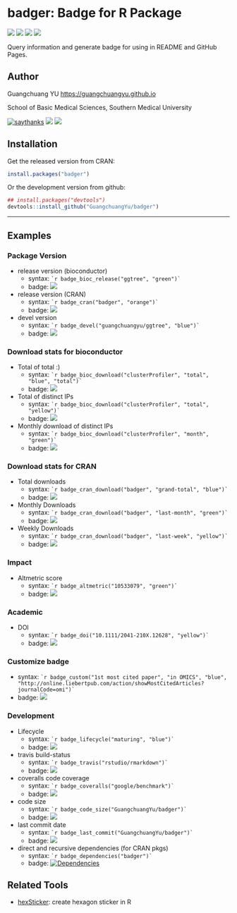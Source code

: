<!-- README.md is generated from README.Rmd. Please edit that file -->

# badger: Badge for R Package

[![](https://www.r-pkg.org/badges/version/badger?color=green)](https://cran.r-project.org/package=badger)
[![](http://cranlogs.r-pkg.org/badges/grand-total/badger?color=green)](https://cran.r-project.org/package=badger)
[![](http://cranlogs.r-pkg.org/badges/last-month/badger?color=green)](https://cran.r-project.org/package=badger)
[![](http://cranlogs.r-pkg.org/badges/last-week/badger?color=green)](https://cran.r-project.org/package=badger)

Query information and generate badge for using in README and GitHub
Pages.

## Author

Guangchuang YU <https://guangchuangyu.github.io>

School of Basic Medical Sciences, Southern Medical
University

[![saythanks](https://img.shields.io/badge/say-thanks-ff69b4.svg)](https://saythanks.io/to/GuangchuangYu)
[![](https://img.shields.io/badge/follow%20me%20on-微信-green.svg)](https://guangchuangyu.github.io/blog_images/biobabble.jpg)
[![](https://img.shields.io/badge/打赏-支付宝/微信-green.svg)](https://guangchuangyu.github.io/blog_images/pay_qrcode.png)

## Installation

Get the released version from CRAN:

``` r
install.packages("badger")
```

Or the development version from github:

``` r
## install.packages("devtools")
devtools::install_github("GuangchuangYu/badger")
```

-----

## Examples

### Package Version

  - release version (bioconductor)
      - syntax: `` `r badge_bioc_release("ggtree", "green")` ``
      - badge:
        [![](https://img.shields.io/badge/release%20version-1.14.6-green.svg)](https://www.bioconductor.org/packages/ggtree)
  - release version (CRAN)
      - syntax: `` `r badge_cran("badger", "orange")` ``
      - badge:
        [![](https://www.r-pkg.org/badges/version/badger?color=orange)](https://cran.r-project.org/package=badger)
  - devel version
      - syntax: `` `r badge_devel("guangchuangyu/ggtree", "blue")` ``
      - badge:
        [![](https://img.shields.io/badge/devel%20version-1.15.5-blue.svg)](https://github.com/guangchuangyu/ggtree)

### Download stats for bioconductor

  - Total of total :)
      - syntax: `` `r badge_bioc_download("clusterProfiler", "total",
        "blue", "total")` ``
      - badge:
        [![](https://img.shields.io/badge/download-193299/total-blue.svg)](https://bioconductor.org/packages/stats/bioc/clusterProfiler)
  - Total of distinct IPs
      - syntax: `` `r badge_bioc_download("clusterProfiler", "total",
        "yellow")` ``
      - badge:
        [![](https://img.shields.io/badge/download-97675/total-yellow.svg)](https://bioconductor.org/packages/stats/bioc/clusterProfiler)
  - Monthly download of distinct IPs
      - syntax: `` `r badge_bioc_download("clusterProfiler", "month",
        "green")` ``
      - badge:
        [![](https://img.shields.io/badge/download-4015/month-green.svg)](https://bioconductor.org/packages/stats/bioc/clusterProfiler)

### Download stats for CRAN

  - Total downloads
      - syntax: `` `r badge_cran_download("badger", "grand-total",
        "blue")` ``
      - badge:
        [![](http://cranlogs.r-pkg.org/badges/grand-total/badger?color=blue)](https://cran.r-project.org/package=badger)
  - Monthly Downloads
      - syntax: `` `r badge_cran_download("badger", "last-month",
        "green")` ``
      - badge:
        [![](http://cranlogs.r-pkg.org/badges/last-month/badger?color=green)](https://cran.r-project.org/package=badger)
  - Weekly Downloads
      - syntax: `` `r badge_cran_download("badger", "last-week",
        "yellow")` ``
      - badge:
        [![](http://cranlogs.r-pkg.org/badges/last-week/badger?color=yellow)](https://cran.r-project.org/package=badger)

### Impact

  - Altmetric score
      - syntax: `` `r badge_altmetric("10533079", "green")` ``
      - badge:
        [![](https://img.shields.io/badge/Altmetric-313-green.svg)](https://www.altmetric.com/details/10533079)

### Academic

  - DOI
      - syntax: `` `r badge_doi("10.1111/2041-210X.12628", "yellow")` ``
      - badge:
        [![](https://img.shields.io/badge/doi-10.1111/2041--210X.12628-yellow.svg)](https://doi.org/10.1111/2041-210X.12628)

### Customize badge

  - syntax: `` `r badge_custom("1st most cited paper", "in OMICS",
    "blue",
    "http://online.liebertpub.com/action/showMostCitedArticles?journalCode=omi")` ``
  - badge:
    [![](https://img.shields.io/badge/1st%20most%20cited%20paper-in%20OMICS-blue.svg)](http://online.liebertpub.com/action/showMostCitedArticles?journalCode=omi)

### Development

  - Lifecycle
      - syntax: `` `r badge_lifecycle("maturing", "blue")` ``
      - badge:
        [![](https://img.shields.io/badge/lifecycle-maturing-blue.svg)](https://www.tidyverse.org/lifecycle/#maturing)
  - travis build-status
      - syntax: `` `r badge_travis("rstudio/rmarkdown")` ``
      - badge:
        [![](https://travis-ci.org/rstudio/rmarkdown.svg?branch=master)](https://travis-ci.org/rstudio/rmarkdown)
  - coveralls code coverage
      - syntax: `` `r badge_coveralls("google/benchmark")` ``
      - badge:
        [![](https://coveralls.io/repos/github/google/benchmark/badge.svg?branch=master)](https://coveralls.io/repos/github/google/benchmark)
  - code size
      - syntax: `` `r badge_code_size("GuangchuangYu/badger")` ``
      - badge:
        [![](https://img.shields.io/github/languages/code-size/GuangchuangYu/badger.svg)](https://github.com/GuangchuangYu/badger)
  - last commit date
      - syntax: `` `r badge_last_commit("GuangchuangYu/badger")` ``
      - badge:
        [![](https://img.shields.io/github/last-commit/GuangchuangYu/badger.svg)](https://github.com/GuangchuangYu/badger/commits/master)
  - direct and recursive dependencies (for CRAN pkgs)
      - syntax: `` `r badge_dependencies("badger")` ``
      - badge:
        [![Dependencies](https://tinyverse.netlify.com/badge/badger)](https://cran.r-project.org/package=badger)

## Related Tools

  - [hexSticker](https://github.com/GuangchuangYu/hexSticker): create
    hexagon sticker in R
